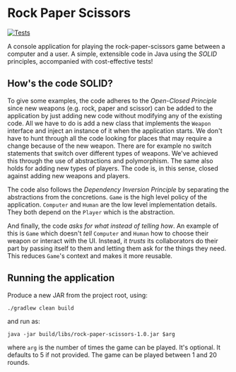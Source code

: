 # Rock Paper Scissors

[![Tests](https://github.com/ardavanghaffari/rock-paper-scissors/actions/workflows/build.yaml/badge.svg)](https://github.com/ardavanghaffari/rock-paper-scissors/actions/workflows/build.yaml)

A console application for playing the rock-paper-scissors game between a computer and a user.
A simple, extensible code in Java using the _SOLID_ principles, accompanied with cost-effective
tests!

## How's the code SOLID?

To give some examples, the code adheres to the _Open-Closed Principle_ since new weapons
(e.g. rock, paper and scissor) can be added to the application by just adding new code without
modifying any of the existing code. All we have to do is add a new class that implements the
`Weapon` interface and inject an instance of it when the application starts. We don't have to
hunt through all the code looking for places that may require a change because of the new weapon.
There are for example no switch statements that switch over different types of weapons. We've
achieved this through the use of abstractions and polymorphism. The same also holds for adding
new types of players. The code is, in this sense, closed against adding new weapons and players.

The code also follows the _Dependency Inversion Principle_ by separating the abstractions from the
concretions. `Game` is the high level policy of the application. `Computer` and `Human` are the
low level implementation details. They both depend on the `Player` which is the abstraction.

And finally, the code _asks for what instead of telling how_. An example of this is `Game` which
doesn't _tell_ `Computer` and `Human` how to choose their weapon or interact with the UI. Instead,
it _trusts_ its collaborators do their part by passing itself to them and letting them ask for
the things they need. This reduces `Game`'s context and makes it more reusable.

## Running the application

Produce a new JAR from the project root, using:

`./gradlew clean build`

and run as:

`java -jar build/libs/rock-paper-scissors-1.0.jar $arg`

where `arg` is the number of times the game can be played. It's optional. It defaults to 5 if
not provided. The game can be played between 1 and 20 rounds.
